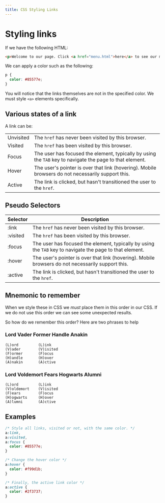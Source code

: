 ```yaml
---
title: CSS Styling Links
---
```


# Styling links

If we have the following HTML:

```html
<p>Welcome to our page. Click <a href="menu.html">here</a> to see our menu</p>
```

We can apply a color such as the following:

```css
p {
  color: #85577e;
}
```

You will notice that the links themselves are not in the specified color. We
must style `<a>` elements specifically.

## Various states of a link

A link can be:

|           |                                                                                                          |
| --------- | -------------------------------------------------------------------------------------------------------- |
| Unvisited | The `href` has never been visited by this browser.                                                       |
| Visited   | The `href` has been visited by this browser.                                                             |
| Focus     | The user has focused the element, typically by using the `TAB` key to navigate the page to that element. |
| Hover     | The user's pointer is over that link (hovering). Mobile browsers do not necessarily support this.        |
| Active    | The link is clicked, but hasn't transitioned the user to the `href`.                                     |

## Pseudo Selectors

| Selector | Description                                                                                              |
| -------- | -------------------------------------------------------------------------------------------------------- |
| :link    | The `href` has never been visited by this browser.                                                       |
| :visited | The `href` has been visited by this browser.                                                             |
| :focus   | The user has focused the element, typically by using the `TAB` key to navigate the page to that element. |
| :hover   | The user's pointer is over that link (hovering). Mobile browsers do not necessarily support this.        |
| :active  | The link is clicked, but hasn't transitioned the user to the `href`.                                     |

## Mnemonic to remember

When we style these in CSS we _must_ place them in this order in our CSS. If we
do not use this order we can see some unexpected results.

So how do we remember this order? Here are two phrases to help

### Lord Vader Former Handle Anakin

```
(L)ord         (L)ink
(V)ader        (V)isited
(F)ormer       (F)ocus
(H)andle       (H)over
(A)nakin       (A)ctive
```

### Lord Voldemort Fears Hogwarts Alumni

```
(L)ord         (L)ink
(V)oldemort    (V)isited
(F)ears        (F)ocus
(H)ogwarts     (H)over
(A)lumni       (A)ctive
```

## Examples

```css
/* Style all links, visited or not, with the same color. */
a:link,
a:visited,
a:focus {
  color: #85577e;
}

/* Change the hover color */
a:hover {
  color: #f99d1b;
}

/* Finally, the active link color */
a:active {
  color: #2f3737;
}
```
